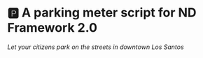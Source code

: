 # 🅿️ A parking meter script for ND Framework 2.0
*Let your citizens park on the streets in downtown Los Santos*
